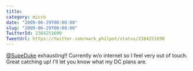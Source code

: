 ```yaml
---
title: 
category: micro
date: "2009-06-29T00:00:00"
slug: "2009-06-29T00:00:00"
TwitterId: 2384251690
TweetUrl: https://twitter.com/mark_philpot/status/2384251690
---
```


[@SupeDuke](https://twitter.com/SupeDuke) exhausting!! Currently w/o internet so
I feel very out of touch. Great catching up! I'll let you know what my DC plans
are.

